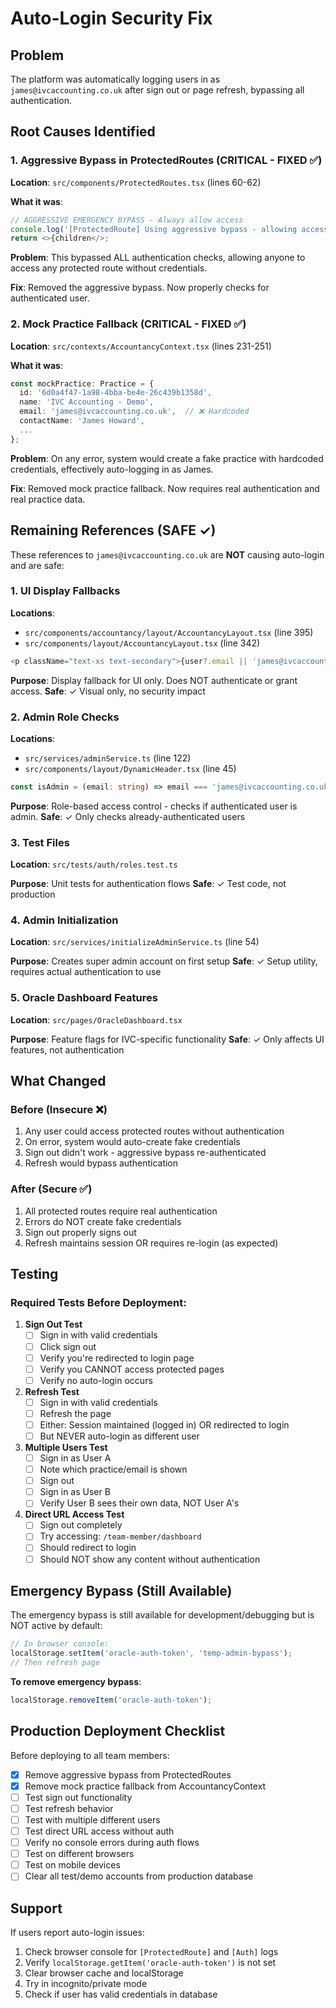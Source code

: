 # Auto-Login Security Fix

## Problem
The platform was automatically logging users in as `james@ivcaccounting.co.uk` after sign out or page refresh, bypassing all authentication.

## Root Causes Identified

### 1. Aggressive Bypass in ProtectedRoutes (CRITICAL - FIXED ✅)
**Location**: `src/components/ProtectedRoutes.tsx` (lines 60-62)

**What it was**:
```typescript
// AGGRESSIVE EMERGENCY BYPASS - Always allow access
console.log('[ProtectedRoute] Using aggressive bypass - allowing access');
return <>{children</>;
```

**Problem**: This bypassed ALL authentication checks, allowing anyone to access any protected route without credentials.

**Fix**: Removed the aggressive bypass. Now properly checks for authenticated user.

### 2. Mock Practice Fallback (CRITICAL - FIXED ✅)
**Location**: `src/contexts/AccountancyContext.tsx` (lines 231-251)

**What it was**:
```typescript
const mockPractice: Practice = {
  id: '6d0a4f47-1a98-4bba-be4e-26c439b1358d',
  name: 'IVC Accounting - Demo',
  email: 'james@ivcaccounting.co.uk',  // ❌ Hardcoded
  contactName: 'James Howard',
  ...
};
```

**Problem**: On any error, system would create a fake practice with hardcoded credentials, effectively auto-logging in as James.

**Fix**: Removed mock practice fallback. Now requires real authentication and real practice data.

## Remaining References (SAFE ✓)

These references to `james@ivcaccounting.co.uk` are **NOT** causing auto-login and are safe:

### 1. UI Display Fallbacks
**Locations**: 
- `src/components/accountancy/layout/AccountancyLayout.tsx` (line 395)
- `src/components/layout/AccountancyLayout.tsx` (line 342)

```typescript
<p className="text-xs text-secondary">{user?.email || 'james@ivcaccounting.co.uk'}</p>
```

**Purpose**: Display fallback for UI only. Does NOT authenticate or grant access.
**Safe**: ✓ Visual only, no security impact

### 2. Admin Role Checks
**Locations**:
- `src/services/adminService.ts` (line 122)
- `src/components/layout/DynamicHeader.tsx` (line 45)

```typescript
const isAdmin = (email: string) => email === 'james@ivcaccounting.co.uk';
```

**Purpose**: Role-based access control - checks if authenticated user is admin.
**Safe**: ✓ Only checks already-authenticated users

### 3. Test Files
**Location**: `src/tests/auth/roles.test.ts`

**Purpose**: Unit tests for authentication flows
**Safe**: ✓ Test code, not production

### 4. Admin Initialization
**Location**: `src/services/initializeAdminService.ts` (line 54)

**Purpose**: Creates super admin account on first setup
**Safe**: ✓ Setup utility, requires actual authentication to use

### 5. Oracle Dashboard Features
**Location**: `src/pages/OracleDashboard.tsx`

**Purpose**: Feature flags for IVC-specific functionality
**Safe**: ✓ Only affects UI features, not authentication

## What Changed

### Before (Insecure ❌)
1. Any user could access protected routes without authentication
2. On error, system would auto-create fake credentials
3. Sign out didn't work - aggressive bypass re-authenticated
4. Refresh would bypass authentication

### After (Secure ✅)
1. All protected routes require real authentication
2. Errors do NOT create fake credentials
3. Sign out properly signs out
4. Refresh maintains session OR requires re-login (as expected)

## Testing

### Required Tests Before Deployment:

1. **Sign Out Test**
   - [ ] Sign in with valid credentials
   - [ ] Click sign out
   - [ ] Verify you're redirected to login page
   - [ ] Verify you CANNOT access protected pages
   - [ ] Verify no auto-login occurs

2. **Refresh Test**
   - [ ] Sign in with valid credentials
   - [ ] Refresh the page
   - [ ] Either: Session maintained (logged in) OR redirected to login
   - [ ] But NEVER auto-login as different user

3. **Multiple Users Test**
   - [ ] Sign in as User A
   - [ ] Note which practice/email is shown
   - [ ] Sign out
   - [ ] Sign in as User B
   - [ ] Verify User B sees their own data, NOT User A's

4. **Direct URL Access Test**
   - [ ] Sign out completely
   - [ ] Try accessing: `/team-member/dashboard`
   - [ ] Should redirect to login
   - [ ] Should NOT show any content without authentication

## Emergency Bypass (Still Available)

The emergency bypass is still available for development/debugging but is NOT active by default:

```typescript
// In browser console:
localStorage.setItem('oracle-auth-token', 'temp-admin-bypass');
// Then refresh page
```

**To remove emergency bypass**:
```typescript
localStorage.removeItem('oracle-auth-token');
```

## Production Deployment Checklist

Before deploying to all team members:

- [x] Remove aggressive bypass from ProtectedRoutes
- [x] Remove mock practice fallback from AccountancyContext
- [ ] Test sign out functionality
- [ ] Test refresh behavior
- [ ] Test with multiple different users
- [ ] Test direct URL access without auth
- [ ] Verify no console errors during auth flows
- [ ] Test on different browsers
- [ ] Test on mobile devices
- [ ] Clear all test/demo accounts from production database

## Support

If users report auto-login issues:
1. Check browser console for `[ProtectedRoute]` and `[Auth]` logs
2. Verify `localStorage.getItem('oracle-auth-token')` is not set
3. Clear browser cache and localStorage
4. Try in incognito/private mode
5. Check if user has valid credentials in database
